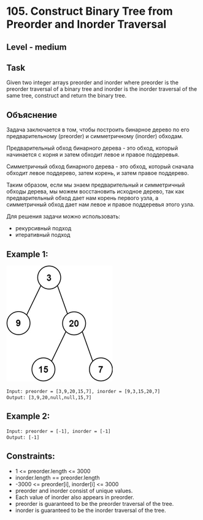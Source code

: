 # 105. Construct Binary Tree from Preorder and Inorder Traversal


## Level - medium


## Task
Given two integer arrays preorder and inorder where preorder is the preorder traversal of a binary tree 
and inorder is the inorder traversal of the same tree, construct and return the binary tree.


## Объяснение
Задача заключается в том, чтобы построить бинарное дерево по его предварительному (preorder) и симметричному (inorder) обходам.

Предварительный обход бинарного дерева - это обход, который начинается с корня и затем обходит левое и правое поддеревья.

Симметричный обход бинарного дерева - это обход, который сначала обходит левое поддерево, затем корень, и затем правое поддерево.

Таким образом, если мы знаем предварительный и симметричный обходы дерева, мы можем восстановить исходное дерево, 
так как предварительный обход дает нам корень первого узла, а симметричный обход дает нам левое и правое поддеревья этого узла.

Для решения задачи можно использовать:
- рекурсивный подход
- итеративный подход


## Example 1:
![img.png](img.png)
````
Input: preorder = [3,9,20,15,7], inorder = [9,3,15,20,7]
Output: [3,9,20,null,null,15,7]
````


## Example 2:
````
Input: preorder = [-1], inorder = [-1]
Output: [-1]
````

## Constraints:
- 1 <= preorder.length <= 3000
- inorder.length == preorder.length
- -3000 <= preorder[i], inorder[i] <= 3000
- preorder and inorder consist of unique values.
- Each value of inorder also appears in preorder.
- preorder is guaranteed to be the preorder traversal of the tree.
- inorder is guaranteed to be the inorder traversal of the tree.